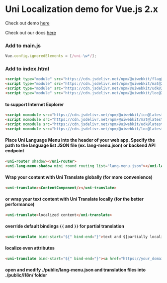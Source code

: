 # Uni Localization demo for Vue.js 2.x

Check out demo [here](https://uiwebkit.github.io/localize-vue-2x/)

Check out our docs [here](https://uiwebkit.com/wgt/loc/1)

### Add to main.js

```js
Vue.config.ignoredElements = [/uni-\w*/];
```

### Add to index.html

```html
<script type="module" src="https://cdn.jsdelivr.net/npm/@uiwebkit/flag@0.1.1/dist/flag/flag.esm.js"></script>
<script type="module" src="https://cdn.jsdelivr.net/npm/@uiwebkit/mat@2.0.0-2/dist/mat.esm.js"></script>
<script type="module" src="https://cdn.jsdelivr.net/npm/@uiwebkit/udk@2.0.0-5/dist/udk.esm.js"></script>
<script type="module" src="https://cdn.jsdelivr.net/npm/@uiwebkit/loc@2.0.0-1/dist/loc/loc.esm.js"></script>
```

#### to support Internet Explorer

```html
<script nomodule src="https://cdn.jsdelivr.net/npm/@uiwebkit/icn@latest/dist/icn/icn.js"></script>
<script nomodule src="https://cdn.jsdelivr.net/npm/@uiwebkit/mat@latest/dist/mat.js"></script>
<script nomodule src="https://cdn.jsdelivr.net/npm/@uiwebkit/udk@latest/dist/udk.js"></script>
<script nomodule src="https://cdn.jsdelivr.net/npm/@uiwebkit/loc@latest/dist/loc/loc.js"></script>
```

#### Place Uni Language Menu into the header of your web app. Specify the path to the language list JSON file (ex. lang-menu.json) or backend API endpoint

```html
<uni-router shadow></uni-router>
<uni-lang-menu-shadow mini round routing list="lang-menu.json"></uni-lang-menu-shadow>
```

#### Wrap your content with Uni Translate globally (for more convenience)

```html
<uni-translate><ContentComponent/></uni-translate>
```

#### or wrap your text content with Uni Translate locally (for the better performance)

```html
<uni-translate>localized content</uni-translate>
```

#### override default bindings `{{` and `}}` for partial translation

```html
<uni-translate bind-start="${" bind-end="}">text and ${partially localized}</uni-translate>
```

#### localize even attributes

```html
<uni-translate bind-start="${" bind-end="}"><a href="https://your_domain/${localized}">link</a></uni-translate>
```

#### open and modify ./public/lang-menu.json and translation files into ./public/i18n/ folder
